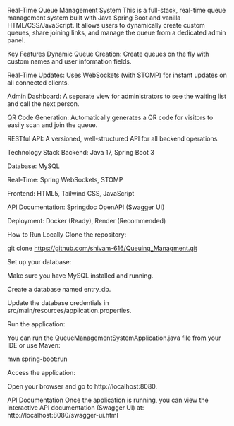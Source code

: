 Real-Time Queue Management System
This is a full-stack, real-time queue management system built with Java Spring Boot and vanilla HTML/CSS/JavaScript. It allows users to dynamically create custom queues, share joining links, and manage the queue from a dedicated admin panel.

Key Features
Dynamic Queue Creation: Create queues on the fly with custom names and user information fields.

Real-Time Updates: Uses WebSockets (with STOMP) for instant updates on all connected clients.

Admin Dashboard: A separate view for administrators to see the waiting list and call the next person.

QR Code Generation: Automatically generates a QR code for visitors to easily scan and join the queue.

RESTful API: A versioned, well-structured API for all backend operations.

Technology Stack
Backend: Java 17, Spring Boot 3

Database: MySQL

Real-Time: Spring WebSockets, STOMP

Frontend: HTML5, Tailwind CSS, JavaScript

API Documentation: Springdoc OpenAPI (Swagger UI)

Deployment: Docker (Ready), Render (Recommended)

How to Run Locally
Clone the repository:

git clone https://github.com/shivam-616/Queuing_Managment.git

Set up your database:

Make sure you have MySQL installed and running.

Create a database named entry_db.

Update the database credentials in src/main/resources/application.properties.

Run the application:

You can run the QueueManagementSystemApplication.java file from your IDE or use Maven:

mvn spring-boot:run

Access the application:

Open your browser and go to http://localhost:8080.

API Documentation
Once the application is running, you can view the interactive API documentation (Swagger UI) at:
http://localhost:8080/swagger-ui.html
